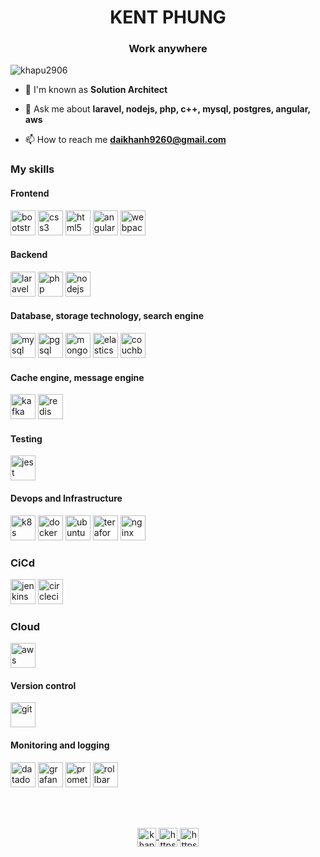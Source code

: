 <h1 align="center">KENT PHUNG</h1>
<h3 align="center">Work anywhere</h3>

<p align="left"> <img src="https://komarev.com/ghpvc/?username=khapu2906" alt="khapu2906" /> </p>

- 🌱 I'm known as **Solution Architect**

- 💬 Ask me about **laravel, nodejs, php, c++, mysql, postgres, angular, aws**

- 📫 How to reach me **daikhanh9260@gmail.com**

### My skills
#### Frontend

<p align="left">
    <img src="https://www.vectorlogo.zone/logos/getbootstrap/getbootstrap-icon.svg" alt="bootstrap" width="40" height="40"/> 
    <img src="https://www.vectorlogo.zone/logos/w3_css/w3_css-icon.svg" alt="css3" width="40" height="40"/> 
    <img src="https://www.vectorlogo.zone/logos/w3_html5/w3_html5-icon.svg" alt="html5" width="40" height="40"/> 
    <img src="https://www.vectorlogo.zone/logos/angular/angular-icon.svg" alt="angular" width="40" height="40"/>
    <img src="https://www.vectorlogo.zone/logos/js_webpack/js_webpack-icon.svg" alt="webpack" width="40" height="40"/>
</p>

#### Backend
<p align="left">
    <img src="https://www.vectorlogo.zone/logos/laravel/laravel-icon.svg" alt="laravel" width="40" height="40"/> 
    <img src="https://www.vectorlogo.zone/logos/php/php-icon.svg" alt="php" width="40" height="40"/> 
    <img src="https://www.vectorlogo.zone/logos/nodejs/nodejs-icon.svg" alt="nodejs" width="40" height="40"/> 
</p>

#### Database, storage technology, search engine

<p align="left">
    <img src="https://www.vectorlogo.zone/logos/mysql/mysql-official.svg" alt="mysql" width="40" height="40"/> 
    <img src="https://www.vectorlogo.zone/logos/postgresql/postgresql-icon.svg" alt="pgsql" width="40" height="40"/> 
    <img src="https://www.vectorlogo.zone/logos/mongodb/mongodb-icon.svg" alt="mongoDB" width="40" height="40"/>
    <img src="https://www.vectorlogo.zone/logos/elastic/elastic-icon.svg" alt="elasticsearch" width="40" height="40"/>
    <img src="https://www.vectorlogo.zone/logos/apache_couchdb/apache_couchdb-icon.svg" alt="couchbase" width="40" height="40"/>
</p>

#### Cache engine, message engine

<p align="left">
    <img src="https://www.vectorlogo.zone/logos/apache_kafka/apache_kafka-icon.svg" alt="kafka" width="40" height="40"/>
    <img src="https://www.vectorlogo.zone/logos/redis/redis-icon.svg" alt="redis" width="40" height="40"/>
    
</p>

#### Testing

<p align="left">
    <img src="https://www.vectorlogo.zone/logos/jestjsio/jestjsio-icon.svg" alt="jest" width="40" height="40"/> 
</p>

#### Devops and Infrastructure
<p align="left">
    <img src="https://www.vectorlogo.zone/logos/kubernetes/kubernetes-icon.svg" alt="k8s" width="40" height="40"/> 
    <img src="https://www.vectorlogo.zone/logos/docker/docker-icon.svg" alt="docker" width="40" height="40"/> 
    <img src="https://www.vectorlogo.zone/logos/ubuntu/ubuntu-tile.svg" alt="ubuntu" width="40" height="40"/> 
    <img src="https://www.vectorlogo.zone/logos/terraformio/terraformio-icon.svg" alt="teraform" width="40" height="40"/>
    <img src="https://www.vectorlogo.zone/logos/nginx/nginx-icon.svg" alt="nginx" width="40" height="40"/>
</p>

### CiCd
<p align="left">
    <img src="https://www.vectorlogo.zone/logos/jenkins/jenkins-icon.svg" alt="jenkins" width="40" height="40"/>
    <img src="https://www.vectorlogo.zone/logos/circleci/circleci-icon.svg" alt="circleci" width="40" height="40"/>
</p>

### Cloud
<p align="left">
    <img src="https://www.vectorlogo.zone/logos/amazon_aws/amazon_aws-icon.svg" alt="aws" width="40" height="40"/>
</p>

#### Version control
<p align="left">
    <img src="https://www.vectorlogo.zone/logos/git-scm/git-scm-icon.svg" alt="git" width="40" height="40"/> 
</p>

#### Monitoring and logging
<p align="left">
    <img src="https://www.vectorlogo.zone/logos/datadoghq/datadoghq-icon.svg" alt="datadog" width="40" height="40"/> 
    <img src="https://upload.wikimedia.org/wikipedia/commons/thumb/a/a1/Grafana_logo.svg/1200px-Grafana_logo.svg.png" alt="grafana" width="40" height="40"/> 
    <img src="https://upload.wikimedia.org/wikipedia/commons/thumb/3/38/Prometheus_software_logo.svg/800px-Prometheus_software_logo.svg.png" alt="prometheus" width="40" height="40"/> 
    <img src="https://encrypted-tbn0.gstatic.com/images?q=tbn:ANd9GcTK0sgt7nI8B3A7xcRzc6p4xUAURnxL41XMrn_9Ynz4WVWE8ZyW7cSyLd_CNZJTkG_7WJ4&usqp=CAU" alt="rollbar" width="40" height="40"/> 
</p>
<br>
<br>
<p align="center">
    <a href="https://dev.to/khapu2906" target="blank">
        <img align="center" src="https://cdn.jsdelivr.net/npm/simple-icons@3.0.1/icons/dev-dot-to.svg" alt="khapu2906" height="30" width="30" />
    </a>
    <a href="https://www.facebook.com/vv.aaaaa.vv" target="blank">
        <img align="center" src="https://cdn.jsdelivr.net/npm/simple-icons@3.0.1/icons/facebook.svg" alt="https://www.facebook.com/d.kha.pu" height="30" width="30" />
    </a>
    <a href="https://instagram.com/https://www.instagram.com/d_kha.pu" target="blank">
        <img align="center" src="https://cdn.jsdelivr.net/npm/simple-icons@3.0.1/icons/instagram.svg" alt="https://www.instagram.com/d_kha.pu" height="30" width="30" />
    </a>
</p>
